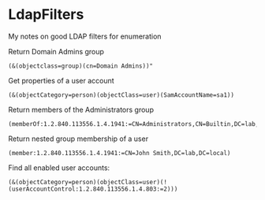 # LdapFilters
My notes on good LDAP filters for enumeration

Return Domain Admins group
```
(&(objectclass=group)(cn=Domain Admins))"
```

Get properties of a user account
```
(&(objectCategory=person)(objectClass=user)(SamAccountName=sa1))
```

Return members of the Administrators group
```
(memberOf:1.2.840.113556.1.4.1941:=CN=Administrators,CN=Builtin,DC=lab,DC=local)
```

Return nested group membership of a user
```
(member:1.2.840.113556.1.4.1941:=CN=John Smith,DC=lab,DC=local)
```

Find all enabled user accounts:
```
(&(objectCategory=person)(objectClass=user)(!(userAccountControl:1.2.840.113556.1.4.803:=2)))
```
